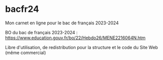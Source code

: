 # bacfr24
Mon carnet en ligne pour le bac de français 2023-2024

BO du bac de français 2023-2024 : https://www.education.gouv.fr/bo/22/Hebdo26/MENE2216064N.htm

Libre d'utilisation, de redistribution pour la structure et le code du Site Web (même commercial) 
